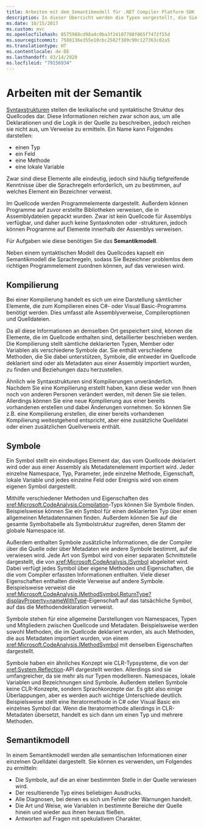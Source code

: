```yaml
---
title: Arbeiten mit dem Semantikmodell für .NET Compiler Platform SDK
description: In dieser Übersicht werden die Typen vorgestellt, die Sie zum Verstehen und Bearbeiten von Semantikmodellen Ihres Codes verwenden.
ms.date: 10/15/2017
ms.custom: mvc
ms.openlocfilehash: 8575988cd98a4c0ba3f24107788f065f7472f55d
ms.sourcegitcommit: 7588136e355e10cbc2582f389c90c127363c02a5
ms.translationtype: HT
ms.contentlocale: de-DE
ms.lasthandoff: 03/14/2020
ms.locfileid: "79156934"
---
```

# <a name="work-with-semantics"></a>Arbeiten mit der Semantik

[Syntaxstrukturen](work-with-syntax.md) stellen die lexikalische und syntaktische Struktur des Quellcodes dar. Diese Informationen reichen zwar schon aus, um alle Deklarationen und die Logik in der Quelle zu beschreiben, jedoch reichen sie nicht aus, um Verweise zu ermitteln. Ein Name kann Folgendes darstellen:

- einen Typ
- ein Feld
- eine Methode
- eine lokale Variable

Zwar sind diese Elemente alle eindeutig, jedoch sind häufig tiefgreifende Kenntnisse über die Sprachregeln erforderlich, um zu bestimmen, auf welches Element ein Bezeichner verweist.

Im Quellcode werden Programmelemente dargestellt. Außerdem können Programme auf zuvor erstellte Bibliotheken verweisen, die in Assemblydateien gepackt wurden. Zwar ist kein Quellcode für Assemblys verfügbar, und daher auch keine Syntaxknoten oder -strukturen, jedoch können Programme auf Elemente innerhalb der Assemblys verweisen.

Für Aufgaben wie diese benötigen Sie das **Semantikmodell**.

Neben einem syntaktischen Modell des Quellcodes kapselt ein Semantikmodell die Sprachregeln, sodass Sie Bezeichner problemlos dem richtigen Programmelement zuordnen können, auf das verwiesen wird.

## <a name="compilation"></a>Kompilierung

Bei einer Kompilierung handelt es sich um eine Darstellung sämtlicher Elemente, die zum Kompilieren eines C#- oder Visual Basic-Programms benötigt werden. Dies umfasst alle Assemblyverweise, Compileroptionen und Quelldateien.

Da all diese Informationen an demselben Ort gespeichert sind, können die Elemente, die im Quellcode enthalten sind, detaillierter beschrieben werden. Die Kompilierung stellt sämtliche deklarierten Typen, Member oder Variablen als verschiedene Symbole dar. Sie enthält verschiedene Methoden, die Sie dabei unterstützen, Symbole, die entweder im Quellcode deklariert sind oder als Metadaten aus einer Assembly importiert wurden, zu finden und Beziehungen dazu herzustellen.

Ähnlich wie Syntaxstrukturen sind Kompilierungen unveränderlich. Nachdem Sie eine Kompilierung erstellt haben, kann diese weder von Ihnen noch von anderen Personen verändert werden, mit denen Sie sie teilen. Allerdings können Sie eine neue Kompilierung aus einer bereits vorhandenen erstellen und dabei Änderungen vornehmen. So können Sie z.B. eine Kompilierung erstellen, die einer bereits vorhandenen Kompilierung weitestgehend entspricht, aber eine zusätzliche Quelldatei oder einen zusätzlichen Quellverweis enthält.

## <a name="symbols"></a>Symbole

Ein Symbol stellt ein eindeutiges Element dar, das vom Quellcode deklariert wird oder aus einer Assembly als Metadatenelement importiert wird. Jeder einzelne Namespace, Typ, Parameter, jede einzelne Methode, Eigenschaft, lokale Variable und jedes einzelne Feld oder Ereignis wird von einem eigenen Symbol dargestellt.

Mithilfe verschiedener Methoden und Eigenschaften des <xref:Microsoft.CodeAnalysis.Compilation>-Typs können Sie Symbole finden. Beispielsweise können Sie ein Symbol für einen deklarierten Typ über einen allgemeinen Metadatennamen finden. Außerdem können Sie auf die gesamte Symboltabelle als Symbolstruktur zugreifen, deren Stamm der globale Namespace ist.

Außerdem enthalten Symbole zusätzliche Informationen, die der Compiler über die Quelle oder über Metadaten wie andere Symbole bestimmt, auf die verwiesen wird. Jede Art von Symbol wird von einer separaten Schnittstelle dargestellt, die von <xref:Microsoft.CodeAnalysis.ISymbol> abgeleitet wird. Dabei verfügt jedes Symbol über eigene Methoden und Eigenschaften, die die vom Compiler erfassten Informationen enthalten. Viele dieser Eigenschaften enthalten direkte Verweise auf andere Symbole. Beispielsweise verweist die <xref:Microsoft.CodeAnalysis.IMethodSymbol.ReturnType?displayProperty=nameWithType>-Eigenschaft auf das tatsächliche Symbol, auf das die Methodendeklaration verweist.

Symbole stehen für eine allgemeine Darstellungen von Namespaces, Typen und Mitgliedern zwischen Quellcode und Metadaten. Beispielsweise werden sowohl Methoden, die im Quellcode deklariert wurden, als auch Methoden, die aus Metadaten importiert wurden, von einem <xref:Microsoft.CodeAnalysis.IMethodSymbol> mit denselben Eigenschaften dargestellt.

Symbole haben ein ähnliches Konzept wie CLR-Typsysteme, die von der <xref:System.Reflection>-API dargestellt werden. Allerdings sind sie umfangreicher, da sie mehr als nur Typen modellieren. Namespaces, lokale Variablen und Bezeichnungen sind Symbole. Außerdem stellen Symbole keine CLR-Konzepte, sondern Sprachkonzepte dar. Es gibt also einige Überlappungen, aber es werden auch wichtige Unterschiede deutlich. Beispielsweise stellt eine Iteratormethode in C# oder Visual Basic ein einzelnes Symbol dar. Wenn die Iteratormethode allerdings in CLR-Metadaten übersetzt, handelt es sich dann um einen Typ und mehrere Methoden.

## <a name="semantic-model"></a>Semantikmodell

In einem Semantikmodell werden alle semantischen Informationen einer einzelnen Quelldatei dargestellt. Sie können es verwenden, um Folgendes zu ermitteln:

- Die Symbole, auf die an einer bestimmten Stelle in der Quelle verwiesen wird.
- Der resultierende Typ eines beliebigen Ausdrucks.
- Alle Diagnosen, bei denen es sich um Fehler oder Warnungen handelt.
- Die Art und Weise, wie Variablen in bestimmte Bereiche der Quelle hinein und wieder aus ihnen heraus fließen.
- Antworten auf Fragen mit spekulativem Charakter.
